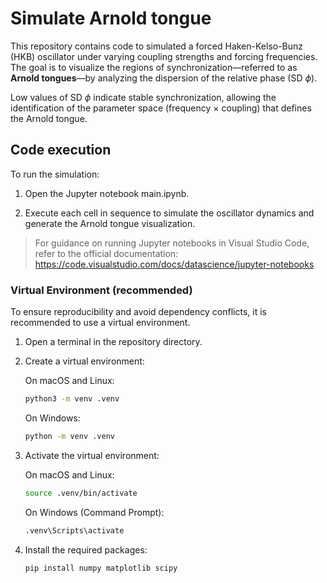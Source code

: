 # Simulate Arnold tongue

This repository contains code to simulated a forced Haken-Kelso-Bunz (HKB) oscillator under varying coupling strengths and forcing frequencies. The goal is to visualize the regions of synchronization—referred to as **Arnold tongues**—by analyzing the dispersion of the relative phase (SD $\phi$).

Low values of SD $\phi$ indicate stable synchronization, allowing the identification of the parameter space (frequency × coupling) that defines the Arnold tongue.

## Code execution

To run the simulation:

1. Open the Jupyter notebook main.ipynb.

2. Execute each cell in sequence to simulate the oscillator dynamics and generate the Arnold tongue visualization.

> For guidance on running Jupyter notebooks in Visual Studio Code, refer to the official documentation:
> https://code.visualstudio.com/docs/datascience/jupyter-notebooks

### Virtual Environment (recommended)

To ensure reproducibility and avoid dependency conflicts, it is recommended to use a virtual environment.

1. Open a terminal in the repository directory.

2. Create a virtual environment:

    On macOS and Linux:

    ```bash
    python3 -m venv .venv
    ```

    On Windows:

    ```cmd
    python -m venv .venv
    ```

3. Activate the virtual environment:

    On macOS and Linux:

    ```bash
    source .venv/bin/activate
    ```

    On Windows (Command Prompt):

    ```cmd
    .venv\Scripts\activate
    ```

4. Install the required packages:

    ```bash
    pip install numpy matplotlib scipy
    ```
